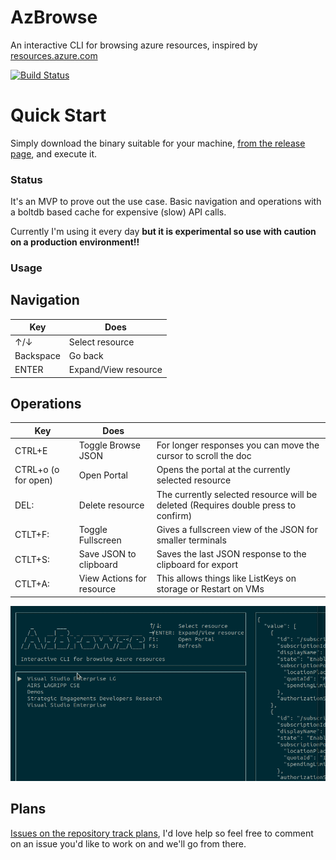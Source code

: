 # AzBrowse

An interactive CLI for browsing azure resources, inspired by [resources.azure.com](https://resources.azure.com)

[![Build Status](https://travis-ci.com/lawrencegripper/azbrowse.svg?branch=master)](https://travis-ci.com/lawrencegripper/azbrowse)

# Quick Start

Simply download the binary suitable for your machine, [from the release page](https://github.com/lawrencegripper/azbrowse/releases), and execute it. 

### Status

It's an MVP to prove out the use case. Basic navigation and operations with a boltdb based cache for expensive (slow) API calls.

Currently I'm using it every day **but it is experimental so use with caution on a production environment!!**

### Usage

## Navigation 

| Key       | Does                 | 
| --------- | -------------------- | 
| ↑/↓       | Select resource      |
| Backspace | Go back              |
| ENTER     | Expand/View resource |

## Operations

| Key                 | Does                      |                                                                                    |
| ------------------- | ------------------------- | ---------------------------------------------------------------------------------- |
| CTRL+E              | Toggle Browse JSON        | For longer responses you can move the cursor to scroll the doc                     |
| CTRL+o (o for open) | Open Portal               | Opens the portal at the currently selected resource                                |
| DEL:                | Delete resource           | The currently selected resource will be deleted (Requires double press to confirm) |
| CTLT+F:             | Toggle Fullscreen         | Gives a fullscreen view of the JSON for smaller terminals                          |
| CTLT+S:             | Save JSON to clipboard    | Saves the last JSON response to the clipboard for export                           |
| CTLT+A:             | View Actions for resource | This allows things like ListKeys on storage or Restart on VMs                      |

![Demo](./docs/quickdemo-azbrowse.gif) 

## Plans

[Issues on the repository track plans](https://github.com/lawrencegripper/azbrowse/issues), I'd love help so feel free to comment on an issue you'd like to work on and we'll go from there.